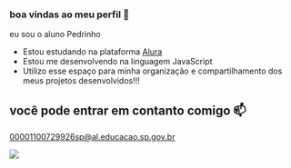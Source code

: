 ### boa vindas ao meu perfil 👻

eu sou o aluno Pedrinho

- Estou estudando na plataforma [Alura]( https://cursos.alura.com.br )
- Estou me desenvolvendo na linguagem JavaScript
- Utilizo esse espaço para minha organização e compartilhamento dos meus projetos desenvolvidos!!!




 ## você pode entrar em contanto comigo 📫

 00001100729926sp@al.educacao.sp.gov.br



 ![](https://media1.tenor.com/m/C7Rl0E5tlFwAAAAd/passinho-caetano.gif)
